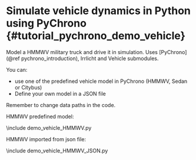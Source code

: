 Simulate vehicle dynamics in Python using PyChrono  {#tutorial_pychrono_demo_vehicle}
==========================

Model a HMMWV military truck and drive it in simulation. 
Uses [PyChrono](@ref pychrono_introduction), Irrlicht and Vehicle submodules.

You can:

- use one of the predefined vehicle model in PyChrono (HMMWV, Sedan or Citybus)
- Define your own model in a JSON file

Remember to change data paths in the code.
	
HMMWV predefined model:

\include demo_vehicle_HMMWV.py

HMMWV imported from json file:

\include demo_vehicle_HMMWV_JSON.py

